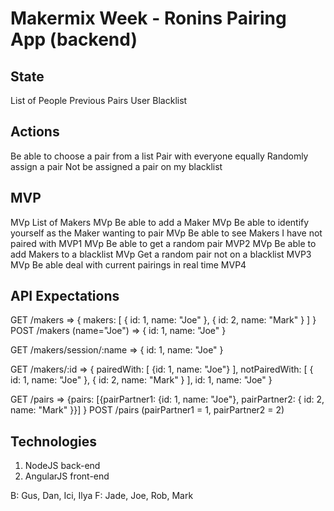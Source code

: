 Makermix Week - Ronins Pairing App (backend)
============================================

State
-----

List of People
Previous Pairs
User
Blacklist

Actions
-------

Be able to choose a pair from a list
Pair with everyone equally
Randomly assign a pair
Not be assigned a pair on my blacklist

MVP
---

MVp List of Makers
MVp Be able to add a Maker
MVp Be able to identify yourself as the Maker wanting to pair
MVp Be able to see Makers I have not paired with
MVP1
MVp Be able to get a random pair
MVP2
MVp Be able to add Makers to a blacklist
MVp Get a random pair not on a blacklist
MVP3
MVp Be able deal with current pairings in real time
MVP4

API Expectations
----------------

GET /makers => { makers: [ { id: 1, name: "Joe" }, { id: 2, name: "Mark" } ] }
POST /makers (name="Joe") => { id: 1, name: "Joe" }

GET /makers/session/:name => { id: 1, name: "Joe" }

GET /makers/:id => { pairedWith: [ {id: 1, name: "Joe"} ], notPairedWith: [ { id: 1, name: "Joe" }, { id: 2, name: "Mark" } ], id: 1, name: "Joe" }

GET /pairs => {pairs: [{pairPartner1: {id: 1, name: "Joe"}, pairPartner2: { id: 2, name: "Mark" }}] }
POST /pairs (pairPartner1 = 1, pairPartner2 = 2)

Technologies
------------

1. NodeJS back-end
2. AngularJS front-end

B:  Gus, Dan, Ici, Ilya
F:  Jade, Joe, Rob, Mark